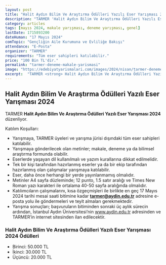 ```yaml
---
layout: post
title: "Halit Aydın Bilim Ve Araştırma Ödülleri Yazılı Eser Yarışması 2024"
description: "TARMER 'Halit Aydın Bilim Ve Araştırma Ödülleri Yazılı Eser Yarışması 2024' düzenliyor."
category: articles
tags: [mayıs 2024, makale yarışması, deneme yarışması, genel]
lastDate: 1715893200
dateHuman: "17 Mayıs 2024"
comTopic: "Gençliğin Aile Kurumuna ve Evliliğe Bakışı"
attendance: "E-Posta"
organizer: "TARMER"
requirements: "Tüm eser sahipleri katılabilir."
price: "100 Bin TL'dir."
permalink: "tarmer-deneme-makale-yarismasi"
image: "https://edebiyatyarismalari.com/images/2024/nisan/tarmer-deneme-makale-yarismasi.jpg"
excerpt:  "TARMER <strong> Halit Aydın Bilim Ve Araştırma Ödülleri Yazılı Eser Yarışması 2024 </strong> düzenliyor."
---
```


## Halit Aydın Bilim Ve Araştırma Ödülleri Yazılı Eser Yarışması 2024
TARMER **Halit Aydın Bilim Ve Araştırma Ödülleri Yazılı Eser Yarışması 2024** düzenliyor.  

Katılım Koşulları:
- Yarışmaya, TARMER üyeleri ve yarışma jürisi dışındaki tüm eser sahipleri katılabilir.
- Yarışmaya gönderilecek olan metinler; makale, deneme ya da bilimsel araştırma formunda olabilir.
- Eserlerde yaşayan dil kullanılmalı ve yazım kurallarına dikkat edilmelidir.
- Tek bir kişi tarafından hazırlanmış eserler ya da bir ekip tarafından hazırlanmış olan çalışmalar yarışmaya katılabilir. 
- Eser, daha önce herhangi bir yerde yayınlanmamış olmalıdır.
- Metinler A4 sayfa düzleminde; 12 punto, 1.5 satır aralığı ve Times New Roman yazı karakteri ile ortalama 40-50 sayfa aralığında olmalıdır.
- Katılımcıların çalışmalarını, kısa özgeçmişleri ile birlikte en geç 17 Mayıs 2024 tarihi mesai saati bitimine kadar **tarmer@aydin.edu.tr** adresine e-posta yolu ile göndermeleri ve teyit almaları gerekmektedir.
- Yarışma sonuçları; başvuruların bitiminden sonraki üç aylık sürecin ardından, İstanbul Aydın Üniversitesi’nin www.aydin.edu.tr adresinden ve TARMER’in internet sitesinden ilan edilecektir.


### Halit Aydın Bilim Ve Araştırma Ödülleri Yazılı Eser Yarışması 2024 Ödülleri
- Birinci: 50.000 TL 
- İkinci: 30.000 TL 
- Üçüncü: 20.000 TL 